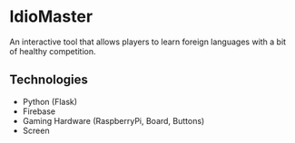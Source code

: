 # IdioMaster

An interactive tool that allows players to learn foreign languages with a bit of healthy competition.

## Technologies
- Python (Flask)
- Firebase
- Gaming Hardware (RaspberryPi, Board, Buttons)
- Screen
